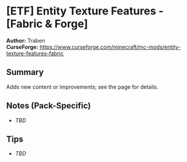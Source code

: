 # [ETF] Entity Texture Features - [Fabric & Forge]

**Author:** Traben  
**CurseForge:** https://www.curseforge.com/minecraft/mc-mods/entity-texture-features-fabric

## Summary
Adds new content or improvements; see the page for details.

## Notes (Pack-Specific)
- _TBD_

## Tips
- _TBD_

